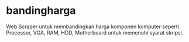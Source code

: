 # bandingharga
Web Scraper untuk membandingkan harga komponen komputer seperti Processor, VGA, RAM, HDD, Motherboard untuk memenuhi syarat skripsi.
